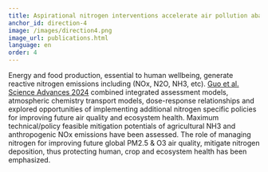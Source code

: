 ```yaml
---
title: Aspirational nitrogen interventions accelerate air pollution abatement and ecosystem protection
anchor_id: direction-4
image: /images/direction4.png
image_url: publications.html
language: en
order: 4
---
```


Energy and food production, essential to human wellbeing, generate reactive nitrogen emissions including (NOx, N2O, NH3, etc). [Guo et al. Science Advances 2024](https://www.science.org/doi/10.1126/sciadv.ado0112) combined integrated assessment models, atmospheric chemistry transport models, dose-response relationships and explored opportunities of implementing additional nitrogen specific policies for improving future air quality and ecosystem health. Maximum technical/policy feasible mitigation potentials of agricultural NH3 and anthropogenic NOx emissions have been assessed. The role of managing nitrogen for improving future global PM2.5 & O3 air quality, mitigate nitrogen deposition, thus protecting human, crop and ecosystem health has been emphasized.  
